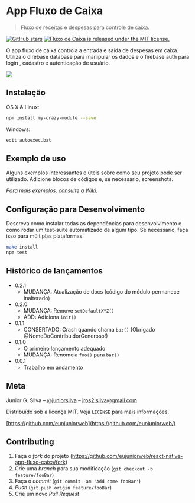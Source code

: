 # App Fluxo de Caixa
> Fluxo de receitas e despesas para controle de caixa.

[![GitHub stars](https://img.shields.io/github/stars/eujuniorweb/react-native-app-fluxo-caixa.svg)](https://github.com/eujuniorweb/react-native-app-fluxo-caixa/stargazers)
 <a href="https://github.com/eujuniorweb/react-native-app-fluxo-caixa/blob/master/LICENSE">
    <img src="https://img.shields.io/badge/license-MIT-blue.svg" alt="Fluxo de Caixa is released under the MIT license." />
  </a>

O app fluxo de caixa controla a entrada e saída de despesas em caixa. Utiliza o direbase database para manipular os dados e o firebase auth para login , cadastro e autenticação de usuário.

![](../header.png)

## Instalação

OS X & Linux:

```sh
npm install my-crazy-module --save
```

Windows:

```sh
edit autoexec.bat
```

## Exemplo de uso

Alguns exemplos interessantes e úteis sobre como seu projeto pode ser utilizado. Adicione blocos de códigos e, se necessário, screenshots.

_Para mais exemplos, consulte a [Wiki][wiki]._ 

## Configuração para Desenvolvimento

Descreva como instalar todas as dependências para desenvolvimento e como rodar um test-suite automatizado de algum tipo. Se necessário, faça isso para múltiplas plataformas.

```sh
make install
npm test
```

## Histórico de lançamentos

* 0.2.1
    * MUDANÇA: Atualização de docs (código do módulo permanece inalterado)
* 0.2.0
    * MUDANÇA: Remove `setDefaultXYZ()`
    * ADD: Adiciona `init()`
* 0.1.1
    * CONSERTADO: Crash quando chama `baz()` (Obrigado @NomeDoContribuidorGeneroso!)
* 0.1.0
    * O primeiro lançamento adequado
    * MUDANÇA: Renomeia `foo()` para `bar()`
* 0.0.1
    * Trabalho em andamento

## Meta

Junior G. Silva – [@juniorsilva](https://www.linkedin.com/in/junior-silva-developer/) – jros2.silva@gmail.com

Distribuído sob a licença MIT. Veja `LICENSE` para mais informações.

[https://github.com/eunjuniorweb](https://github.com/eunjuniorweb/)

## Contributing

1. Faça o _fork_ do projeto (<https://github.com/eujuniorweb/react-native-app-fluxo-caixa/fork>)
2. Crie uma _branch_ para sua modificação (`git checkout -b feature/fooBar`)
3. Faça o _commit_ (`git commit -am 'Add some fooBar'`)
4. _Push_ (`git push origin feature/fooBar`)
5. Crie um novo _Pull Request_

[wiki]: https://github.com/eujuniorweb/react-native-app-fluxo-caixa/wiki
